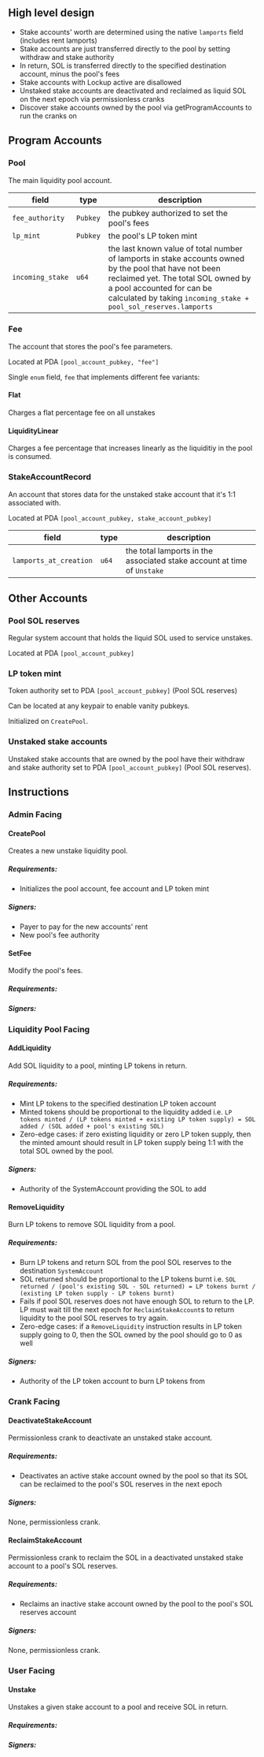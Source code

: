 ## High level design

- Stake accounts' worth are determined using the native `lamports` field (includes rent lamports)
- Stake accounts are just transferred directly to the pool by setting withdraw and stake authority
- In return, SOL is transferred directly to the specified destination account, minus the pool's fees
- Stake accounts with Lockup active are disallowed
- Unstaked stake accounts are deactivated and reclaimed as liquid SOL on the next epoch via permissionless cranks
- Discover stake accounts owned by the pool via getProgramAccounts to run the cranks on

## Program Accounts

### Pool

The main liquidity pool account.

| field            | type     | description                                                                                                                                                                                                                                  |
| ---------------- | -------- | -------------------------------------------------------------------------------------------------------------------------------------------------------------------------------------------------------------------------------------------- |
| `fee_authority`  | `Pubkey` | the pubkey authorized to set the pool's fees                                                                                                                                                                                                 |
| `lp_mint`        | `Pubkey` | the pool's LP token mint                                                                                                                                                                                                                     |
| `incoming_stake` | `u64`    | the last known value of total number of lamports in stake accounts owned by the pool that have not been reclaimed yet. The total SOL owned by a pool accounted for can be calculated by taking `incoming_stake + pool_sol_reserves.lamports` |

### Fee

The account that stores the pool's fee parameters.

Located at PDA `[pool_account_pubkey, "fee"]`

Single `enum` field, `fee` that implements different fee variants:

#### Flat

Charges a flat percentage fee on all unstakes

#### LiquidityLinear

Charges a fee percentage that increases linearly as the liquiditiy in the pool is consumed.

### StakeAccountRecord

An account that stores data for the unstaked stake account that it's 1:1 associated with.

Located at PDA `[pool_account_pubkey, stake_account_pubkey]`

| field                  | type  | description                                                             |
| ---------------------- | ----- | ----------------------------------------------------------------------- |
| `lamports_at_creation` | `u64` | the total lamports in the associated stake account at time of `Unstake` |

## Other Accounts

### Pool SOL reserves

Regular system account that holds the liquid SOL used to service unstakes.

Located at PDA `[pool_account_pubkey]`

### LP token mint

Token authority set to PDA `[pool_account_pubkey]` (Pool SOL reserves)

Can be located at any keypair to enable vanity pubkeys.

Initialized on `CreatePool`.

### Unstaked stake accounts

Unstaked stake accounts that are owned by the pool have their withdraw and stake authority set to PDA `[pool_account_pubkey]` (Pool SOL reserves).

## Instructions

### Admin Facing

#### CreatePool

Creates a new unstake liquidity pool.

##### Requirements:

- Initializes the pool account, fee account and LP token mint

##### Signers:

- Payer to pay for the new accounts' rent
- New pool's fee authority

#### SetFee

Modify the pool's fees.

##### Requirements:

##### Signers:

### Liquidity Pool Facing

#### AddLiquidity

Add SOL liquidity to a pool, minting LP tokens in return.

##### Requirements:

- Mint LP tokens to the specified destination LP token account
- Minted tokens should be proportional to the liquidity added i.e. `LP tokens minted / (LP tokens minted + existing LP token supply) = SOL added / (SOL added + pool's existing SOL)`
- Zero-edge cases: if zero existing liquidity or zero LP token supply, then the minted amount should result in LP token supply being 1:1 with the total SOL owned by the pool.

##### Signers:

- Authority of the SystemAccount providing the SOL to add

#### RemoveLiquidity

Burn LP tokens to remove SOL liquidity from a pool.

##### Requirements:

- Burn LP tokens and return SOL from the pool SOL reserves to the destination `SystemAccount`
- SOL returned should be proportional to the LP tokens burnt i.e. `SOL returned / (pool's existing SOL - SOL returned) = LP tokens burnt / (existing LP token supply - LP tokens burnt)`
- Fails if pool SOL reserves does not have enough SOL to return to the LP. LP must wait till the next epoch for `ReclaimStakeAccount`s to return liquidity to the pool SOL reserves to try again.
- Zero-edge cases: if a `RemoveLiquidity` instruction results in LP token supply going to 0, then the SOL owned by the pool should go to 0 as well

##### Signers:

- Authority of the LP token account to burn LP tokens from

### Crank Facing

#### DeactivateStakeAccount

Permissionless crank to deactivate an unstaked stake account.

##### Requirements:

- Deactivates an active stake account owned by the pool so that its SOL can be reclaimed to the pool's SOL reserves in the next epoch

##### Signers:

None, permissionless crank.

#### ReclaimStakeAccount

Permissionless crank to reclaim the SOL in a deactivated unstaked stake account to a pool's SOL reserves.

##### Requirements:

- Reclaims an inactive stake account owned by the pool to the pool's SOL reserves account

##### Signers:

None, permissionless crank.

### User Facing

#### Unstake

Unstakes a given stake account to a pool and receive SOL in return.

##### Requirements:

##### Signers:
